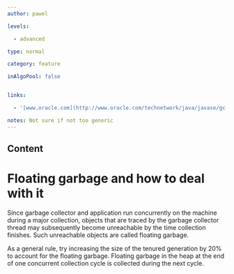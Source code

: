 ```yaml
---
author: pawel

levels:

  - advanced

type: normal

category: feature

inAlgoPool: false


links:

  - '[www.oracle.com](http://www.oracle.com/technetwork/java/javase/gc-tuning-6-140523.html#cms.floating_garbage){website}'

notes: Not sure if not too generic
---
```

## Content
# Floating garbage and how to deal with it

Since garbage collector and application run concurrently on the machine during a major collection, objects that are traced by the garbage collector thread may subsequently become unreachable by the time collection finishes. Such unreachable objects are called floating garbage.

As a general rule, try increasing the size of the tenured generation by 20% to account for the floating garbage. Floating garbage in the heap at the end of one concurrent collection cycle is collected during the next cycle.

